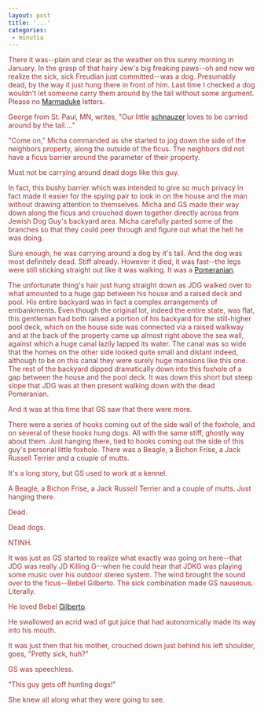 ```yaml
---
layout: post
title: '...'
categories:
 - minutia
---
```


<font color="#993333">There it was--plain and clear as the weather on this sunny morning in January. In the grasp of that hairy Jew's big freaking paws--oh and now we realize the sick, sick Freudian just committed--was a dog. Presumably dead, by the way it just hung there in front of him. Last time I checked a dog wouldn't let someone carry them around by the tail without some argument. Please no <a href="http://www.geocities.com/Heartland/Hills/9673/">Marmaduke</a> letters.

George from St. Paul, MN, writes, "Our little <a href="http://www.franksworld.com/schnauzer/">schnauzer</a> loves to be carried around by the tail...."

"Come on," Micha commanded as she started to jog down the side of the neighbors property, along the outside of the ficus. The neighbors did not have a ficus barrier around the parameter of their property.

Must not be carrying around dead dogs like this guy.

In fact, this bushy barrier which was intended to give so much privacy in fact made it easier for the spying pair to look in on the house and the man without drawing attention to themselves. Micha and GS made their way down along the ficus and crouched down together directly across from Jewish Dog Guy's backyard area. Micha carefully parted some of the branches so that they could peer through and figure out what the hell he was doing.

Sure enough, he was carrying around a dog by it's tail. And the dog was most definitely dead. Stiff already. However it died, it was fast--the legs were still sticking straight out like it was walking. It was a <a href="http://www.enchantedlearning.com/subjects/mammals/dog/gifs/Pomeranian_bw.GIF">Pomeranian</a>.

The unfortunate thing's hair just hung straight down as JDG walked over to what amounted to a huge gap between his house and a raised deck and pool. His entire backyard was in fact a complex arrangements of embankments. Even though the original lot, indeed the entire state, was flat, this gentleman had both raised a portion of his backyard for the still-higher pool deck, which on the house side was connected via a raised walkway and at the back of the property came up almost right above the sea wall, against which a huge canal lazily lapped its water. The canal was so wide that the homes on the other side looked quite small and distant indeed, although to be on this canal they were surely huge mansions like this one. The rest of the backyard dipped dramatically down into this foxhole of a gap between the house and the pool deck. It was down this short but steep slope that JDG was at then present walking down with the dead Pomeranian.

And it was at this time that GS saw that there were more.

There were a series of hooks coming out of the side wall of the foxhole, and on several of these hooks hung dogs. All with the same stiff, ghostly way about them. Just hanging there, tied to hooks coming out the side of this guy's personal little foxhole. There was a Beagle, a Bichon Frise, a Jack Russell Terrier and a couple of mutts.

It's a long story, but GS used to work at a kennel.

A Beagle, a Bichon Frise, a Jack Russell Terrier and a couple of mutts. Just hanging there.

Dead.

Dead dogs.

NTINH.

It was just as GS started to realize what exactly was going on here--that JDG was really JD Killing G--when he could hear that JDKG was playing some music over his outdoor stereo system. The wind brought the sound over to the ficus--Bebel Gilberto. The sick combination made GS nauseous. Literally.

He loved Bebel <a href="http://spacebeagle.tripod.com/midi1/girlipanema.mid">Gilberto</a>.

He swallowed an acrid wad of gut juice that had autonomically made its way into his mouth.

It was just then that his mother, crouched down just behind his left shoulder, goes, "Pretty sick, huh?"

GS was speechless.

"This guy gets off hunting dogs!"

She knew all along what they were going to see.</font>

